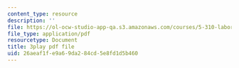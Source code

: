 ```yaml
---
content_type: resource
description: ''
file: https://ol-ocw-studio-app-qa.s3.amazonaws.com/courses/5-310-laboratory-chemistry-fall-2019/26aeaf1fe9a69da284cd5e8fd1d5b460_LNCLrmAvSlU.pdf
file_type: application/pdf
resourcetype: Document
title: 3play pdf file
uid: 26aeaf1f-e9a6-9da2-84cd-5e8fd1d5b460
---
```

